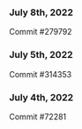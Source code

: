 ### July 8th, 2022

Commit #279792

### July 5th, 2022

Commit #314353


### July 4th, 2022

Commit #72281
